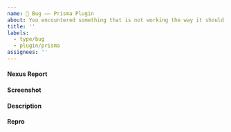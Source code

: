 ```yaml
---
name: 🐛 Bug –– Prisma Plugin
about: You encountered something that is not working the way it should for Prisma plugin
title: ''
labels:
  - type/bug
  - plugin/prisma
assignees: ''
---
```


<!--    Instructions                                -->
<!--                                                -->
<!-- 1. Remove sections/details you do not complete -->
<!-- 2. Add sections/details useful to you          -->

#### Nexus Report <!-- Copy the result of `$ nexus report` to this section -->

#### Screenshot

#### Description <!-- If screenshot not obvious enough -->

#### Repro <!-- Steps or repo link -->
